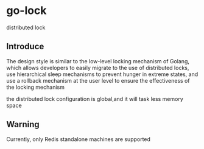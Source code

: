 # go-lock
distributed lock


## Introduce

The design style is similar to the low-level locking mechanism of Golang, which allows developers to easily migrate to the use of distributed locks, use hierarchical sleep mechanisms to prevent hunger in extreme states, and use a rollback mechanism at the user level to ensure the effectiveness of the locking mechanism


the distributed lock configuration is global,and it will task less memory space



## Warning

Currently, only Redis standalone machines are supported